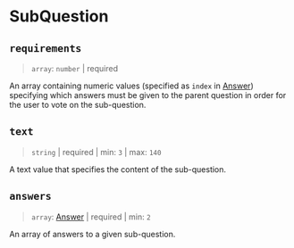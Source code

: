 # SubQuestion

## `requirements`

> `array`: `number` | required

An array containing numeric values (specified as `index` in [Answer](./ANSWER.md)) specifying which answers must be given to the parent question in order for the user to vote on the sub-question.

## `text`

> `string` | required | min: `3` | max: `140`

A text value that specifies the content of the sub-question.

## `answers`

> `array`: [Answer](./ANSWER.md) | required | min: `2`

An array of answers to a given sub-question.
